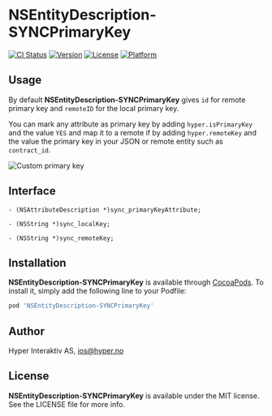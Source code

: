 # NSEntityDescription-SYNCPrimaryKey

[![CI Status](http://img.shields.io/travis/hyperoslo/NSEntityDescription-SYNCPrimaryKey.svg?style=flat)](https://travis-ci.org/hyperoslo/NSEntityDescription-SYNCPrimaryKey)
[![Version](https://img.shields.io/cocoapods/v/NSEntityDescription-SYNCPrimaryKey.svg?style=flat)](http://cocoadocs.org/docsets/NSEntityDescription-SYNCPrimaryKey)
[![License](https://img.shields.io/cocoapods/l/NSEntityDescription-SYNCPrimaryKey.svg?style=flat)](http://cocoadocs.org/docsets/NSEntityDescription-SYNCPrimaryKey)
[![Platform](https://img.shields.io/cocoapods/p/NSEntityDescription-SYNCPrimaryKey.svg?style=flat)](http://cocoadocs.org/docsets/NSEntityDescription-SYNCPrimaryKey)

## Usage

By default **NSEntityDescription-SYNCPrimaryKey** gives `id` for remote primary key and `remoteID` for the local primary key.

You can mark any attribute as primary key by adding `hyper.isPrimaryKey` and the value `YES` and map it to a remote if by adding `hyper.remoteKey` and the value the primary key in your JSON or remote entity such as `contract_id`.

![Custom primary key](https://raw.githubusercontent.com/hyperoslo/Sync/master/Images/custom-primary-key-v2.png)

## Interface

```objc
- (NSAttributeDescription *)sync_primaryKeyAttribute;

- (NSString *)sync_localKey;

- (NSString *)sync_remoteKey;
```

## Installation

**NSEntityDescription-SYNCPrimaryKey** is available through [CocoaPods](http://cocoapods.org). To install
it, simply add the following line to your Podfile:

```ruby
pod 'NSEntityDescription-SYNCPrimaryKey'
```

## Author

Hyper Interaktiv AS, ios@hyper.no

## License

**NSEntityDescription-SYNCPrimaryKey** is available under the MIT license. See the LICENSE file for more info.
